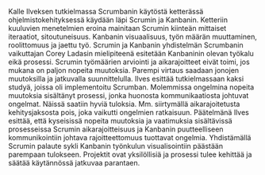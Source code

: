 Kalle Ilveksen tutkielmassa Scrumbanin käytöstä ketterässä ohjelmistokehityksessä käydään läpi Scrumin ja Kanbanin. Ketteriin kuuluvien menetelmien eroina mainitaan Scrumin kiinteän mittaiset iteraatiot, sitoutuneisuus. Kanbanin visuaalisuus, työn määrän muuttaminen, roolittomuus ja jaettu työ. 
Scrumin ja Kanbanin yhdistelmän Scrumbanin vaikuttajan Corey Ladasin mielipiteenä esitetään Kanbaninin olevan työkalu eikä prosessi.  Scrumin työmäärien arviointi ja aikarajoitteet eivät toimi, jos mukana on paljon nopeita muutoksia. Parempi virtaus saadaan jonojen muutoksilla ja jatkuvalla suunnittelulla. 
Ilves esittää tutkielmassaan kaksi studyä, joissa oli implementoitu Scrumban. Molemmissa ongelmina nopeita muutoksia sisältänyt prosessi, jonka huonosta kommunikaatiosta johtuvat ongelmat. Näissä saatiin hyviä tuloksia. Mm. siirtymällä aikarajoitetusta kehitysjaksosta pois, joka vaikutti ongelmien ratkaisuun.
Päätelmänä Ilves esittää, että kyseisissä nopeita muutoksia ja vaatimuksia sisältävissä prosesseissa Scrumin aikarajoitteisuus ja Kanbanin puutteelliseen kommunikointiin johtava rajoitteettomuus tuottavat ongelmia.  Yhdistämällä Scrumin palaute sykli Kanbanin työnkulun visualisointiin päästään parempaan tulokseen. Projektit ovat yksilöllisiä ja prosessi tulee kehittää ja säätää käytännössä jatkuvaa parantaen.
 
